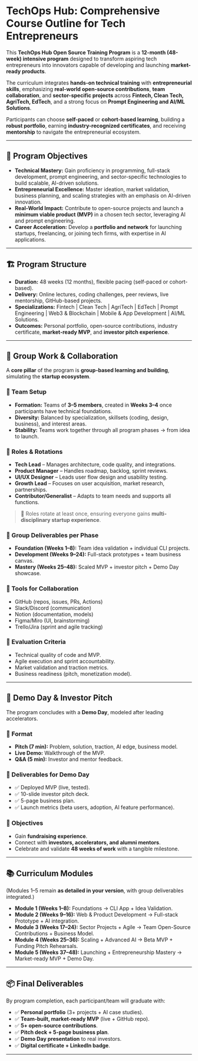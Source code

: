# TechOps Hub: Comprehensive Course Outline for Tech Entrepreneurs

This **TechOps Hub Open Source Training Program** is a **12-month (48-week) intensive program** designed to transform aspiring tech entrepreneurs into innovators capable of developing and launching **market-ready products**.

The curriculum integrates **hands-on technical training** with **entrepreneurial skills**, emphasizing **real-world open-source contributions**, **team collaboration**, and **sector-specific projects** across **Fintech, Clean Tech, AgriTech, EdTech**, and a strong focus on **Prompt Engineering and AI/ML Solutions**.

Participants can choose **self-paced** or **cohort-based learning**, building a **robust portfolio**, earning **industry-recognized certificates**, and receiving **mentorship** to navigate the entrepreneurial ecosystem.

---

## 🎯 Program Objectives

* **Technical Mastery:** Gain proficiency in programming, full-stack development, prompt engineering, and sector-specific technologies to build scalable, AI-driven solutions.
* **Entrepreneurial Excellence:** Master ideation, market validation, business planning, and scaling strategies with an emphasis on AI-driven innovation.
* **Real-World Impact:** Contribute to open-source projects and launch a **minimum viable product (MVP)** in a chosen tech sector, leveraging AI and prompt engineering.
* **Career Acceleration:** Develop a **portfolio and network** for launching startups, freelancing, or joining tech firms, with expertise in AI applications.

---

## 🏗️ Program Structure

* **Duration:** 48 weeks (12 months), flexible pacing (self-paced or cohort-based).
* **Delivery:** Online lectures, coding challenges, peer reviews, live mentorship, GitHub-based projects.
* **Specializations:** Fintech | Clean Tech | AgriTech | EdTech | Prompt Engineering | Web3 & Blockchain | Mobile & App Development | AI/ML Solutions.
* **Outcomes:** Personal portfolio, open-source contributions, industry certificate, **market-ready MVP**, and **investor pitch experience**.

---

## 👥 Group Work & Collaboration

A **core pillar** of the program is **group-based learning and building**, simulating the **startup ecosystem**.

### 🔹 Team Setup

* **Formation:** Teams of **3–5 members**, created in **Weeks 3–4** once participants have technical foundations.
* **Diversity:** Balanced by specialization, skillsets (coding, design, business), and interest areas.
* **Stability:** Teams work together through all program phases → from idea to launch.

### 🔹 Roles & Rotations

* **Tech Lead** – Manages architecture, code quality, and integrations.
* **Product Manager** – Handles roadmap, backlog, sprint reviews.
* **UI/UX Designer** – Leads user flow design and usability testing.
* **Growth Lead** – Focuses on user acquisition, market research, partnerships.
* **Contributor/Generalist** – Adapts to team needs and supports all functions.

> 🔄 Roles rotate at least once, ensuring everyone gains **multi-disciplinary startup experience**.

### 🔹 Group Deliverables per Phase

* **Foundation (Weeks 1–8):** Team idea validation + individual CLI projects.
* **Development (Weeks 9–24):** Full-stack prototypes + team business canvas.
* **Mastery (Weeks 25–48):** Scaled MVP + investor pitch + Demo Day showcase.

### 🔹 Tools for Collaboration

* GitHub (repos, issues, PRs, Actions)
* Slack/Discord (communication)
* Notion (documentation, models)
* Figma/Miro (UI, brainstorming)
* Trello/Jira (sprint and agile tracking)

### 🔹 Evaluation Criteria

* Technical quality of code and MVP.
* Agile execution and sprint accountability.
* Market validation and traction metrics.
* Business readiness (pitch, monetization model).

---

## 🎤 Demo Day & Investor Pitch

The program concludes with a **Demo Day**, modeled after leading accelerators.

### 🔹 Format

* **Pitch (7 min):** Problem, solution, traction, AI edge, business model.
* **Live Demo:** Walkthrough of the MVP.
* **Q\&A (5 min):** Investor and mentor feedback.

### 🔹 Deliverables for Demo Day

* ✅ Deployed MVP (live, tested).
* ✅ 10-slide investor pitch deck.
* ✅ 5-page business plan.
* ✅ Launch metrics (beta users, adoption, AI feature performance).

### 🔹 Objectives

* Gain **fundraising experience**.
* Connect with **investors, accelerators, and alumni mentors**.
* Celebrate and validate **48 weeks of work** with a tangible milestone.

---

## 📚 Curriculum Modules

(Modules 1–5 remain **as detailed in your version**, with group deliverables integrated.)

* **Module 1 (Weeks 1–8):** Foundations → CLI App + Idea Validation.
* **Module 2 (Weeks 9–16):** Web & Product Development → Full-stack Prototype + AI integration.
* **Module 3 (Weeks 17–24):** Sector Projects + Agile → Team Open-Source Contributions + Business Model.
* **Module 4 (Weeks 25–36):** Scaling + Advanced AI → Beta MVP + Funding Pitch Rehearsals.
* **Module 5 (Weeks 37–48):** Launching + Entrepreneurship Mastery → Market-ready MVP + Demo Day.

---

## 📦 Final Deliverables

By program completion, each participant/team will graduate with:

* ✅ **Personal portfolio** (3+ projects + AI case studies).
* ✅ **Team-built, market-ready MVP** (live + GitHub repo).
* ✅ **5+ open-source contributions**.
* ✅ **Pitch deck + 5-page business plan**.
* ✅ **Demo Day presentation** to real investors.
* ✅ **Digital certificate + LinkedIn badge**.
---
